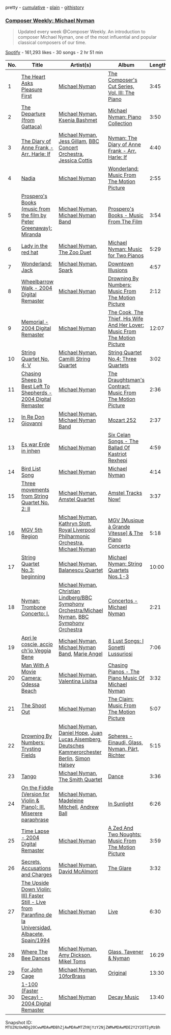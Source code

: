 pretty - [cumulative](/playlists/cumulative/37i9dQZF1DX21bRPJuEN7r.md) - [plain](/playlists/plain/37i9dQZF1DX21bRPJuEN7r) - [githistory](https://github.githistory.xyz/mackorone/spotify-playlist-archive/blob/main/playlists/plain/37i9dQZF1DX21bRPJuEN7r)

### [Composer Weekly: Michael Nyman](https://open.spotify.com/playlist/37i9dQZF1DX21bRPJuEN7r)

> Updated every week @Composer Weekly\. An introduction to composer Michael Nyman, one of the most influential and popular classical composers of our time.

[Spotify](https://open.spotify.com/user/spotify) - 161,293 likes - 30 songs - 2 hr 51 min

| No. | Title | Artist(s) | Album | Length |
|---|---|---|---|---|
| 1 | [The Heart Asks Pleasure First](https://open.spotify.com/track/6XbejJOw5nDizAauzz4j7t) | [Michael Nyman](https://open.spotify.com/artist/2LvhyFvUCDJ7gFuEBOcrM8) | [The Composer's Cut Series, Vol\. III: The Piano](https://open.spotify.com/album/5AG54kJdduh6tVuoLYd1vp) | 3:45 |
| 2 | [The Departure \(from Gattaca\)](https://open.spotify.com/track/0IrWnNhCNPwG2KpEDWly5S) | [Michael Nyman](https://open.spotify.com/artist/2LvhyFvUCDJ7gFuEBOcrM8), [Ksenia Bashmet](https://open.spotify.com/artist/6e51lWcUBDM5LF0XPePQop) | [Michael Nyman: Piano Collection](https://open.spotify.com/album/3njZbXaECvhLu5f2qRsWxL) | 3:50 |
| 3 | [The Diary of Anne Frank \- Arr\. Harle: If](https://open.spotify.com/track/0k7INMOvaXEMmUMHNA26YK) | [Michael Nyman](https://open.spotify.com/artist/2LvhyFvUCDJ7gFuEBOcrM8), [Jess Gillam](https://open.spotify.com/artist/41OHse5xHr1E6wceODGrPB), [BBC Concert Orchestra](https://open.spotify.com/artist/3dIPaddbWppnquuPkcYVDg), [Jessica Cottis](https://open.spotify.com/artist/47Slf02gu2TPZk3H1UbQJT) | [Nyman: The Diary of Anne Frank \- Arr\. Harle: If](https://open.spotify.com/album/2eqwUh1pNk0HX4EhoT43Vc) | 4:40 |
| 4 | [Nadia](https://open.spotify.com/track/1C12oDSSTMt7MFZbSUpTb4) | [Michael Nyman](https://open.spotify.com/artist/2LvhyFvUCDJ7gFuEBOcrM8) | [Wonderland: Music From The Motion Picture](https://open.spotify.com/album/1MfpRNWG6KKOWU4Is2EVhb) | 2:55 |
| 5 | [Prospero's Books \(music from the film by Peter Greenaway\): Miranda](https://open.spotify.com/track/2iX8zqB9B0NehzLv3oMYGb) | [Michael Nyman](https://open.spotify.com/artist/2LvhyFvUCDJ7gFuEBOcrM8), [Michael Nyman Band](https://open.spotify.com/artist/7zejo99XCAwPzycPCCaoM8) | [Prospero's Books \- Music From The Film](https://open.spotify.com/album/7BHMkZ9PDLFk2AKIpD74FF) | 3:54 |
| 6 | [Lady in the red hat](https://open.spotify.com/track/7wZ6axu9cim14eFi5Oc8Du) | [Michael Nyman](https://open.spotify.com/artist/2LvhyFvUCDJ7gFuEBOcrM8), [The Zoo Duet](https://open.spotify.com/artist/4L2UJfckyEjJhDUJSBIh9A) | [Michael Nyman: Music for Two Pianos](https://open.spotify.com/album/5rZgZIxRmacWRS9gqs4TOE) | 5:29 |
| 7 | [Wonderland: Jack](https://open.spotify.com/track/3JTxx7S7UUtnYce4nZUw48) | [Michael Nyman](https://open.spotify.com/artist/2LvhyFvUCDJ7gFuEBOcrM8), [Spark](https://open.spotify.com/artist/3sIOuYma5E6SlVQeuDnEif) | [Downtown Illusions](https://open.spotify.com/album/1ehrYpJWWIX0yE8Y2R3vUH) | 4:57 |
| 8 | [Wheelbarrow Walk \- 2004 Digital Remaster](https://open.spotify.com/track/35xJCVXi5rfEj7SwbiNoF5) | [Michael Nyman](https://open.spotify.com/artist/2LvhyFvUCDJ7gFuEBOcrM8) | [Drowning By Numbers: Music From The Motion Picture](https://open.spotify.com/album/1xbql7auxb9hh3RESAvY2G) | 2:12 |
| 9 | [Memorial \- 2004 Digital Remaster](https://open.spotify.com/track/57J6yZSA0i7t38KYSOW8Kf) | [Michael Nyman](https://open.spotify.com/artist/2LvhyFvUCDJ7gFuEBOcrM8) | [The Cook, The Thief, His Wife And Her Lover: Music From The Motion Picture](https://open.spotify.com/album/5ae9t6QD6On3MGmZVncuAn) | 12:07 |
| 10 | [String Quartet No\. 4: V](https://open.spotify.com/track/6X0FcYT6LJUgLx6gV8oYRf) | [Michael Nyman](https://open.spotify.com/artist/2LvhyFvUCDJ7gFuEBOcrM8), [Camilli String Quartet](https://open.spotify.com/artist/2f5BSiiigpWAIzBgdYdnPa) | [String Quartet No.4; Three Quartets](https://open.spotify.com/album/4ee8wp1YX6gPkdfWVJlGqY) | 3:02 |
| 11 | [Chasing Sheep Is Best Left To Shepherds \- 2004 Digital Remaster](https://open.spotify.com/track/0feTlhjFos3fCI03QjbflE) | [Michael Nyman](https://open.spotify.com/artist/2LvhyFvUCDJ7gFuEBOcrM8) | [The Draughtsman's Contract: Music From The Motion Picture](https://open.spotify.com/album/0Hx7sgF7I25yiGuae8CRpx) | 2:36 |
| 12 | [In Re Don Giovanni](https://open.spotify.com/track/7CdRIhBdjYGZRj0WChVYjN) | [Michael Nyman](https://open.spotify.com/artist/2LvhyFvUCDJ7gFuEBOcrM8), [Michael Nyman Band](https://open.spotify.com/artist/7zejo99XCAwPzycPCCaoM8) | [Mozart 252](https://open.spotify.com/album/5Pp0wGqkfVa6DBNjGW6Mb4) | 2:37 |
| 13 | [Es war Erde in inhen](https://open.spotify.com/track/642hvQMqgGK2pUfQoNkAnN) | [Michael Nyman](https://open.spotify.com/artist/2LvhyFvUCDJ7gFuEBOcrM8) | [Six Celan Songs \- The Ballad Of Kastriot Rexhepi](https://open.spotify.com/album/56ixqfKFjCl5KO3VLtwEDf) | 4:59 |
| 14 | [Bird List Song](https://open.spotify.com/track/0ifiYqMY5p9LxrmOaM1msy) | [Michael Nyman](https://open.spotify.com/artist/2LvhyFvUCDJ7gFuEBOcrM8) | [Michael Nyman](https://open.spotify.com/album/1vAvONi0zEwabmFBHMdevs) | 4:14 |
| 15 | [Three movements from String Quartet No\. 2: II](https://open.spotify.com/track/5CHe38VmJs9BN4HhrJUPmo) | [Michael Nyman](https://open.spotify.com/artist/2LvhyFvUCDJ7gFuEBOcrM8), [Amstel Quartet](https://open.spotify.com/artist/3CaGjtznVOf2mQYeX1dTdX) | [Amstel Tracks Now!](https://open.spotify.com/album/33CGzGO2J9Ngkfj48hRFfL) | 3:37 |
| 16 | [MGV 5th Region](https://open.spotify.com/track/39VaabCoNvsLAQa7bJuznR) | [Michael Nyman](https://open.spotify.com/artist/2LvhyFvUCDJ7gFuEBOcrM8), [Kathryn Stott, Royal Liverpool Philharmonic Orchestra, Michael Nyman](https://open.spotify.com/artist/69L9jRHcv9TVQap3n5d4Zv) | [MGV \[Musique à Grande Vitesse\] & The Piano Concerto](https://open.spotify.com/album/5nlJr0gKcq9FS296dxzVOy) | 5:18 |
| 17 | [String Quartet No.3: beginning](https://open.spotify.com/track/0G0csq2Lv1MiAF9jooFXoT) | [Michael Nyman](https://open.spotify.com/artist/2LvhyFvUCDJ7gFuEBOcrM8), [Balanescu Quartet](https://open.spotify.com/artist/39nJA4NmdZE5sJecB0zjXY) | [Michael Nyman: String Quartets Nos.1\-3](https://open.spotify.com/album/6APXUBl0BHC5BXoNFhm3Bd) | 10:00 |
| 18 | [Nyman: Trombone Concerto: I.](https://open.spotify.com/track/76FZapkeZSuhrQsxVZKTrX) | [Michael Nyman](https://open.spotify.com/artist/2LvhyFvUCDJ7gFuEBOcrM8), [Christian Lindberg/BBC Symphony Orchestra/Michael Nyman](https://open.spotify.com/artist/5SEI4PWuqO5h9XaQIOkXzL), [BBC Symphony Orchestra](https://open.spotify.com/artist/23BiSNXm5UaRFuusoWisYO) | [Concertos \- Michael Nyman](https://open.spotify.com/album/67hyFsfquPWfaMt2ZyXjUO) | 2:21 |
| 19 | [Apri le coscie, accio ch'io Veggia Bene](https://open.spotify.com/track/2YTzRKGyaOqIcY3l6fnSYy) | [Michael Nyman](https://open.spotify.com/artist/2LvhyFvUCDJ7gFuEBOcrM8), [Michael Nyman Band](https://open.spotify.com/artist/7zejo99XCAwPzycPCCaoM8), [Marie Angel](https://open.spotify.com/artist/2jcj8VZu41vKLFhjKlUK8U) | [8 Lust Songs: I Sonetti Lussuriosi](https://open.spotify.com/album/6J4RuVlZJXlU2bzD1AzO29) | 7:06 |
| 20 | [Man With A Movie Camera: Odessa Beach](https://open.spotify.com/track/5iicDOJrHyBfaV06yHRIJQ) | [Michael Nyman](https://open.spotify.com/artist/2LvhyFvUCDJ7gFuEBOcrM8), [Valentina Lisitsa](https://open.spotify.com/artist/0gOrXuu1vCBXe3pwTyb5Ca) | [Chasing Pianos \- The Piano Music Of Michael Nyman](https://open.spotify.com/album/3IfV4HTqOGTPRSP7QJo74O) | 3:32 |
| 21 | [The Shoot Out](https://open.spotify.com/track/7pUGrbrIwxeOob9bOGKiAM) | [Michael Nyman](https://open.spotify.com/artist/2LvhyFvUCDJ7gFuEBOcrM8) | [The Claim: Music From The Motion Picture](https://open.spotify.com/album/3BTrel19tt1w2sPqHrxKvC) | 5:07 |
| 22 | [Drowning By Numbers: Trysting Fields](https://open.spotify.com/track/1bprxjduTrrIfza1RBbA9K) | [Michael Nyman](https://open.spotify.com/artist/2LvhyFvUCDJ7gFuEBOcrM8), [Daniel Hope](https://open.spotify.com/artist/59r5UU2HOytn9V5uMZ5Vur), [Juan Lucas Aisemberg](https://open.spotify.com/artist/3cBmv9eAEEr606GnD1q7fM), [Deutsches Kammerorchester Berlin](https://open.spotify.com/artist/6MOokA8GHsPYpyNGc8Rz2f), [Simon Halsey](https://open.spotify.com/artist/4Ip1bpjhIV8RKLDuKB0N2L) | [Spheres \- Einaudi, Glass, Nyman, Pärt, Richter](https://open.spotify.com/album/3fgv2psQv8GMNdHh9Q1WQM) | 5:15 |
| 23 | [Tango](https://open.spotify.com/track/3K0JgBbth0rus10RvYU1bY) | [Michael Nyman](https://open.spotify.com/artist/2LvhyFvUCDJ7gFuEBOcrM8), [The Smith Quartet](https://open.spotify.com/artist/5ezYVqpTT1oJ9iCsPD1HjH) | [Dance](https://open.spotify.com/album/2H82JDReOTBEGSATt0nzBz) | 3:36 |
| 24 | [On the Fiddle \(Version for Violin & Piano\): III\. Miserere paraphrase](https://open.spotify.com/track/2EUzJL9pzLVDhuabWhrIaj) | [Michael Nyman](https://open.spotify.com/artist/2LvhyFvUCDJ7gFuEBOcrM8), [Madeleine Mitchell](https://open.spotify.com/artist/0KLDM2yLtC8DjicCNFqA2S), [Andrew Ball](https://open.spotify.com/artist/7iPu1CkeJW6r5lKNrgNXV5) | [In Sunlight](https://open.spotify.com/album/58zIjW3opdmeSwOwRyr32F) | 6:26 |
| 25 | [Time Lapse \- 2004 Digital Remaster](https://open.spotify.com/track/46nGZiLgYne58YlNriFQ2i) | [Michael Nyman](https://open.spotify.com/artist/2LvhyFvUCDJ7gFuEBOcrM8) | [A Zed And Two Noughts: Music From The Motion Picture](https://open.spotify.com/album/1OpHbQGLIS9FWRL7xTciOv) | 3:59 |
| 26 | [Secrets, Accusations and Charges](https://open.spotify.com/track/6lQ5XJZ25n2zdSRh0IwOZ5) | [Michael Nyman](https://open.spotify.com/artist/2LvhyFvUCDJ7gFuEBOcrM8), [David McAlmont](https://open.spotify.com/artist/0gESIlqqih6ExRqNxMJ1wE) | [The Glare](https://open.spotify.com/album/0iao1o1yU8PwUytHUh6X7L) | 3:32 |
| 27 | [The Upside Down Violin: III\) Faster Still \- Live from Paranfino de la Universidad, Albacete, Spain/1994](https://open.spotify.com/track/0DgUjLdVkqWfKnQZRBkkZf) | [Michael Nyman](https://open.spotify.com/artist/2LvhyFvUCDJ7gFuEBOcrM8) | [Live](https://open.spotify.com/album/2ttdIFKfjC7p5cdGsC2VlZ) | 6:30 |
| 28 | [Where The Bee Dances](https://open.spotify.com/track/68vEMGRvMQT8ejZBpVeewq) | [Michael Nyman](https://open.spotify.com/artist/2LvhyFvUCDJ7gFuEBOcrM8), [Amy Dickson](https://open.spotify.com/artist/3jCy6dMGBsf8Bt8fKD11Ty), [Mikel Toms](https://open.spotify.com/artist/09xCg4QvRlI7zvytpqLe4z) | [Glass, Tavener & Nyman](https://open.spotify.com/album/1VnVVitP8jFBZBtrVtHvCD) | 16:29 |
| 29 | [For John Cage](https://open.spotify.com/track/295gcxdegIVDPF9fgcYm26) | [Michael Nyman](https://open.spotify.com/artist/2LvhyFvUCDJ7gFuEBOcrM8), [10forBrass](https://open.spotify.com/artist/57JzJiIE2CYoPYrZlnDnTe) | [Original](https://open.spotify.com/album/6GaGdGay5Qdv1q6wFn1i6x) | 13:30 |
| 30 | [1\-100 \(Faster Decay\) \- 2004 Digital Remaster](https://open.spotify.com/track/3JWf3frknOGCKpzJ0Exvtx) | [Michael Nyman](https://open.spotify.com/artist/2LvhyFvUCDJ7gFuEBOcrM8) | [Decay Music](https://open.spotify.com/album/2VgidtSkBPnlYixgdIUCDn) | 13:40 |

Snapshot ID: `MTU2NzUwNDg2OCwwMDAwMDBhZjAwMDAwMTZhNjYzY2NjZWMwMDAwMDE2Y2Y2OTIyMzBh`
